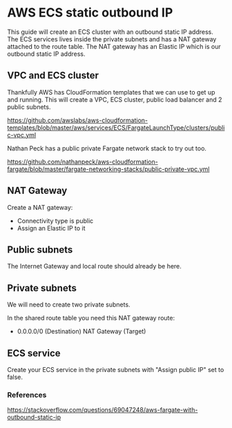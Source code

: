 <!-- Space: DOS -->
<!-- Parent: Create -->

# AWS ECS static outbound IP
This guide will create an ECS cluster with an outbound static IP address. The ECS services lives inside the private subnets and has a NAT gateway attached to the route table. The NAT gateway has an Elastic IP which is our outbound static IP address.

## VPC and ECS cluster
Thankfully AWS has CloudFormation templates that we can use to get up and running. This will create a VPC, ECS cluster, public load balancer and 2 public subnets.

https://github.com/awslabs/aws-cloudformation-templates/blob/master/aws/services/ECS/FargateLaunchType/clusters/public-vpc.yml

Nathan Peck has a public private Fargate network stack to try out too.

https://github.com/nathanpeck/aws-cloudformation-fargate/blob/master/fargate-networking-stacks/public-private-vpc.yml

## NAT Gateway

Create a NAT gateway:
- Connectivity type is public
- Assign an Elastic IP to it

## Public subnets

The Internet Gateway and local route should already be here.

## Private subnets
We will need to create two private subnets.

In the shared route table you need this NAT gateway route:

- 0.0.0.0/0 (Destination) NAT Gateway (Target)

## ECS service
Create your ECS service in the private subnets with "Assign public IP" set to false.

### References

https://stackoverflow.com/questions/69047248/aws-fargate-with-outbound-static-ip
 
